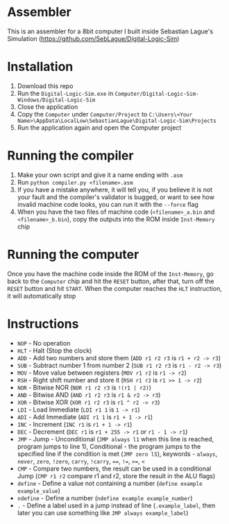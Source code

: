 # Assembler
This is an assembler for a 8bit computer I built inside Sebastian Lague's Simulation (https://github.com/SebLague/Digital-Logic-Sim)

# Installation
1. Download this repo
2. Run the `Digital-Logic-Sim.exe` in `Computer/Digital-Logic-Sim-Windows/Digital-Logic-Sim`
3. Close the application
4. Copy the `Computer` under `Computer/Project` to `C:\Users\<Your Name>\AppData\LocalLow\SebastianLague\Digital-Logic-Sim\Projects`
5. Run the application again and open the Computer project

# Running the compiler
1. Make your own script and give it a name ending with `.asm`
2. Run `python compiler.py <filename>.asm`
3. If you have a mistake anywhere, it will tell you, if you believe it is not your fault and the compiler's validator is bugged, or want to see how invalid machine code looks, you can run it with the `--force` flag
4. When you have the two files of machine code (`<filename>_a.bin` and `<filename>_b.bin`), copy the outputs into the ROM inside `Inst-Memory` chip

# Running the computer
Once you have the machine code inside the ROM of the `Inst-Memory`, go back to the `Computer` chip and hit the `RESET` button, after that, turn off the `RESET` button and hit `START`. When the computer reaches the `HLT` instruction, it will automatically stop

# Instructions
- `NOP` - No operation
- `HLT` - Halt (Stop the clock)
- `ADD` - Add two numbers and store them (`ADD r1 r2 r3` is `r1 + r2 -> r3`)
- `SUB` - Subtract number 1 from number 2 (`SUB r1 r2 r3` is `r1 - r2 -> r3`)
- `MOV` - Move value between registers (`MOV r1 r2` is `r1 -> r2`)
- `RSH` - Right shift number and store it (`RSH r1 r2` is `r1 >> 1 -> r2`)
- `NOR` - Bitwise NOR (`NOR r1 r2 r3` is `!(r1 | r2)`)
- `AND` - Bitwise AND (`AND r1 r2 r3` is `r1 & r2 -> r3`)
- `XOR` - Bitwise XOR (`XOR r1 r2 r3` is `r1 ^ r2 -> r3`)
- `LDI` - Load Immediate (`LDI r1 1` is `1 -> r1`)
- `ADI` - Add Immediate (`ADI r1 1` is `r1 + 1 -> r1`)
- `INC` - Increment (`INC r1` is `r1 + 1 -> r1`)
- `DEC` - Decrement (`DEC r1` is `r1 + 255 -> r1` or `r1 - 1 -> r1`)
- `JMP` - Jump - Unconditional (`JMP always l1` when this line is reached, program jumps to line 1), Conditional - the program jumps to the specified line if the condition is met (`JMP zero l5`), keywords - `always`, `never`, `zero`, `!zero`, `carry`, `!carry`, `==`, `!=`, `>=`, `<`
- `CMP` - Compare two numbers, the result can be used in a conditional Jump (`CMP r1 r2` compare r1 and r2, store the result in the ALU flags)
- `define` - Define a value not containing a number (`define example example_value`)
- `ndefine` - Define a number (`ndefine example example_number`)
- `.` - Define a label used in a jump instead of line (`.example_label`, then later you can use something like `JMP always example_label`)